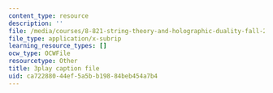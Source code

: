 ```yaml
---
content_type: resource
description: ''
file: /media/courses/8-821-string-theory-and-holographic-duality-fall-2014/ca72288044ef5a5bb19884beb454a7b4_LoIXB2GJHkg.vtt
file_type: application/x-subrip
learning_resource_types: []
ocw_type: OCWFile
resourcetype: Other
title: 3play caption file
uid: ca722880-44ef-5a5b-b198-84beb454a7b4
---
```

